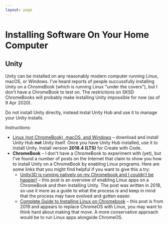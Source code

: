 ```yaml
---
layout: page
---
```


# Installing Software On Your Home Computer

## Unity

Unity can be installed on any reasonably modern computer running Linux, macOS, or Windows. I've heard reports of people succussfully installing Unity on a ChromeBook (which is running Linux "under the covers"), but I don't have a ChromeBook to test on. The restrictions on SKSD ChromeBooks will probably make installing Unity impossible for now (as of 9 Apr 2020).

Do not install Unity directly, instead instal Unity Hub and use it to manage your Unity installs.

Instructions:

* [Linux (not ChromeBook), macOS, and Windows](https://unity3d.com/get-unity/download) – download and install Unity Hub **not** Unity itself. Once you have Unity Hub installed, use it to install Unity. Install version **2018.4 (LTS)** for Create with Code.
* **ChromeBook** – I don't have a ChromeBook to experiment with (yet), but I've found a number of posts on the Internet that claim to show you how to install Unity on a ChromeBook by enabling Linux programs. Here are some links that you might find helpful if you want to give this a try:
  - [Unity3D is running natively on my Chromebook and I couldn’t be happier!](https://medium.com/@alexanderhaskins/unity3d-is-running-natively-on-my-chromebook-and-i-couldnt-be-happier-512a0c4b5e32) – this post is an overview of enabling Linux apps on a ChromeBook and then installing Unity. The post was written in 2018, so use it more as a guide to what the process is and keep in mind that the process may have evolved and gotten easier.
  - [Complete Guide to Installing Linux on Chromebook](https://itsfoss.com/install-linux-chromebook/) – this post is from 2019 and appears to replace ChromeOS with Linux, you may want to think hard about making that move. A more conservative approach would be to run Linux apps alongside ChromeOS.

